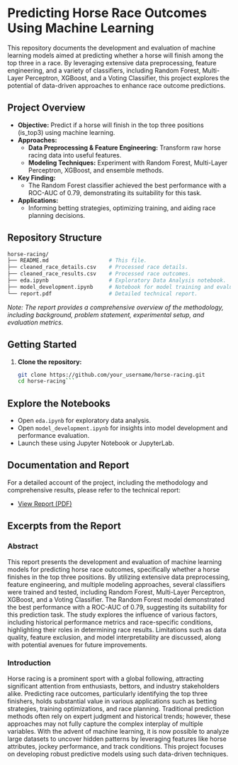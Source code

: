 # Predicting Horse Race Outcomes Using Machine Learning

This repository documents the development and evaluation of machine learning models aimed at predicting whether a horse will finish among the top three in a race. By leveraging extensive data preprocessing, feature engineering, and a variety of classifiers, including Random Forest, Multi-Layer Perceptron, XGBoost, and a Voting Classifier, this project explores the potential of data-driven approaches to enhance race outcome predictions.

## Project Overview

- **Objective:** Predict if a horse will finish in the top three positions (is_top3) using machine learning.
- **Approaches:**  
  - **Data Preprocessing & Feature Engineering:** Transform raw horse racing data into useful features.
  - **Modeling Techniques:** Experiment with Random Forest, Multi-Layer Perceptron, XGBoost, and ensemble methods.
- **Key Finding:**  
  - The Random Forest classifier achieved the best performance with a ROC-AUC of 0.79, demonstrating its suitability for this task.
- **Applications:**  
  - Informing betting strategies, optimizing training, and aiding race planning decisions.

## Repository Structure

```bash
horse-racing/
├── README.md                   # This file.
├── cleaned_race_details.csv    # Processed race details.
├── cleaned_race_results.csv    # Processed race outcomes.
├── eda.ipynb                   # Exploratory Data Analysis notebook.
├── model_development.ipynb     # Notebook for model training and evaluation.
└── report.pdf                  # Detailed technical report.
```

*Note: The report provides a comprehensive overview of the methodology, including background, problem statement, experimental setup, and evaluation metrics.*

## Getting Started

1. **Clone the repository:**
   ```bash
   git clone https://github.com/your_username/horse-racing.git
   cd horse-racing```

## Explore the Notebooks

- Open `eda.ipynb` for exploratory data analysis.
- Open `model_development.ipynb` for insights into model development and performance evaluation.
- Launch these using Jupyter Notebook or JupyterLab.

## Documentation and Report

For a detailed account of the project, including the methodology and comprehensive results, please refer to the technical report:

- [View Report (PDF)](report.pdf)

## Excerpts from the Report

### Abstract

This report presents the development and evaluation of machine learning models for predicting horse race outcomes, specifically whether a horse finishes in the top three positions. By utilizing extensive data preprocessing, feature engineering, and multiple modeling approaches, several classifiers were trained and tested, including Random Forest, Multi-Layer Perceptron, XGBoost, and a Voting Classifier. The Random Forest model demonstrated the best performance with a ROC-AUC of 0.79, suggesting its suitability for this prediction task. The study explores the influence of various factors, including historical performance metrics and race-specific conditions, highlighting their roles in determining race results. Limitations such as data quality, feature exclusion, and model interpretability are discussed, along with potential avenues for future improvements.

### Introduction

Horse racing is a prominent sport with a global following, attracting significant attention from enthusiasts, bettors, and industry stakeholders alike. Predicting race outcomes, particularly identifying the top three finishers, holds substantial value in various applications such as betting strategies, training optimizations, and race planning. Traditional prediction methods often rely on expert judgment and historical trends; however, these approaches may not fully capture the complex interplay of multiple variables. With the advent of machine learning, it is now possible to analyze large datasets to uncover hidden patterns by leveraging features like horse attributes, jockey performance, and track conditions. This project focuses on developing robust predictive models using such data-driven techniques.
